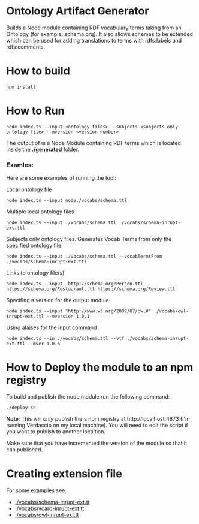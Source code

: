 
# Ontology Artifact Generator

Builds a Node module containing RDF vocabulary terms taking from an Ontology (for example; schema.org). It also allows 
schemas to be extended which can be used for adding translations to terms with rdfs:labels and rdfs:comments.


# How to build

```shell
npm install
```

# How to Run

```shell
node index.ts --input <ontology files> --subjects <subjects only ontology file> --mversion <version number>
```

The output of is a Node Module containing RDF terms which is located inside the **./generated** folder.

### Examles:

Here are some examples of running the tool:

Local ontology file

```shell
node index.ts --input node./vocabs/schema.ttl
```

Multiple local ontology files

```shell
node index.ts --input ./vocabs/schema.ttl ./vocabs/schema-inrupt-ext.ttl
```

Subjects only ontology files. Generates Vocab Terms from only the specified ontology file.
```shell
node index.ts --input ./vocabs/schema.ttl --vocabTermsFrom ./vocabs/schema-inrupt-ext.ttl
```

Links to ontology file(s)
```shell
node index.ts --input  http://schema.org/Person.ttl https://schema.org/Restaurant.ttl https://schema.org/Review.ttl
```

Specifing a version for the output module
```shell
node index.ts --input "http://www.w3.org/2002/07/owl#" ./vocabs/owl-inrupt-ext.ttl --mversion 1.0.1
```

Using alaises for the input command
```shell
node index.ts --in ./vocabs/schema.ttl --vtf ./vocabs/schema-inrupt-ext.ttl --mver 1.0.6
```



# How to Deploy the module to an npm registry

To build and publish the node module run the following command:

```shell
./deploy.sh
```

**Note**: This will *only* publish the a npm registry at http://localhost:4873 (I'm running Verdaccio on my local 
machine). You will need to edit the script if you want to publish to another localtion.

Make sure that you have incremented the version of the module so that it can published.


# Creating extension file

For some examples see: 

- [./vocabs/schema-inrupt-ext.tt](./vocabs/schema-inrupt-ext.ttl)
- [./vocabs/vcard-inrupt-ext.tt](./vocabs/vcard-inrupt-ext.ttl)
- [./vocabs/owl-inrupt-ext.tt](./vocabs/owl-inrupt-ext.ttl)